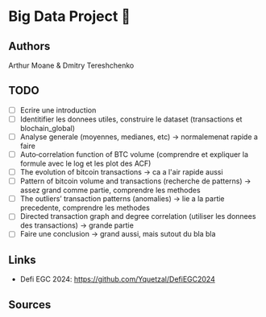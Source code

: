 # Big Data Project 💾

## Authors

Arthur Moane & Dmitry Tereshchenko

## TODO

- [ ] Ecrire une introduction
- [ ] Identitifier les donnees utiles, construire le dataset (transactions et blochain_global)
- [ ] Analyse generale (moyennes, medianes, etc) -> normalemenat rapide a faire
- [ ] Auto‑correlation function of BTC volume (comprendre et expliquer la formule avec le log et les plot des ACF)
- [ ] The evolution of bitcoin transactions -> ca a l'air rapide aussi
- [ ] Pattern of bitcoin volume and transactions (recherche de patterns) -> assez grand comme partie, comprendre les methodes
- [ ] The outliers’ transaction patterns (anomalies) -> lie a la partie precedente, comprendre les methodes
- [ ] Directed transaction graph and degree correlation (utiliser les donnees des transactions) -> grande partie
- [ ] Faire une conclusion -> grand aussi, mais sutout du bla bla

## Links

- Defi EGC 2024: https://github.com/Yquetzal/DefiEGC2024


## Sources
